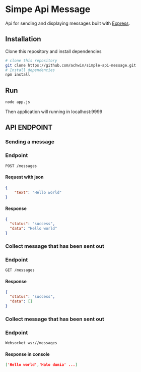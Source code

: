 # Simpe Api Message
Api for sending and displaying messages built with [Express](https://expressjs.com/).

## Installation
Clone this repository and install dependencies
```bash
# clone this repository
git clone https://github.com/achwin/simple-api-message.git
# Install dependencies
npm install
```
## Run
```bash
node app.js
```
Then application will running in localhost:9999

## API ENDPOINT

### Sending a message

### Endpoint

`POST /messages`

   #### Request with json 
```json
{
    "text": "Hello world"
}
```
#### Response
```json
{
  "status": "success",
  "data": "Hello world"
}
```
### Collect message that has been sent out

### Endpoint

`GET /messages`

#### Response
```json
{
  "status": "success",
  "data": []
}
```
### Collect message that has been sent out

### Endpoint

`Websocket ws://messages`
#### Response in console
```json
['Hello world','Halo dunia' ...]
```
